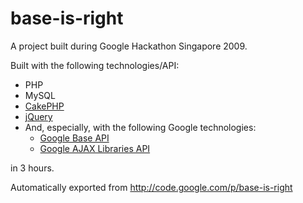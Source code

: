 # base-is-right

A project built during Google Hackathon Singapore 2009.

Built with the following technologies/API:

- PHP
- MySQL
- [CakePHP](http://cakephp.org/)
- [jQuery](http://jquery.com/)
- And, especially, with the following Google technologies:
  - [Google Base API](http://code.google.com/apis/base/)
  - [Google AJAX Libraries API](http://code.google.com/apis/ajaxlibs/)
  
in 3 hours.

Automatically exported from http://code.google.com/p/base-is-right
